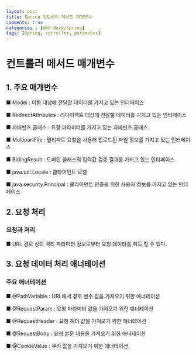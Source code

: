 ```yaml
---
layout: post
title: Spring 컨트롤러 메서드 매개변수
comments: true 
categories : [Web-Back/Spring]
tags: [Spring, cotroller, parameter]
---
```


# 컨트롤러 메서드 매개변수 

## 1. 주요 매개변수
■ Model : 이동 대상에 전달할 데이터를 가지고 있는 인터페이스 

■ RedirectAttributes : 리다이렉트 대상에 전달할 데이터를 가지고 있는 인터페이스 

■ 자바빈즈 클래스 : 요청 파라미터를 가지고 있는 자바빈즈 클래스 

■ MultipartFile : 멀티파트 요청을 사용해 업로드된 파일 정보를 가지고 있는 인터페이스

■ BidingResult : 도메인 클래스의 입력값 검증 결과를 가지고 있는 인터페이스

■ java.util.Locale : 클라이언트 로캘

■ java.security.Principal : 클라이언트 인증을 위한 사용자 정보를 가지고 있는 인터페이스 


## 2. 요청 처리

### 요청과 처리 
■ URL 경로 상의 쿼리 파라미터 정보로부터 요청 데이터를 취득 할 수 있다.



## 3. 요청 데이터 처리 애너테이션

### 주요 애너테이션

■ @PathVariable : URL에서 경로 변수 값을 가져오기 위한 애너테이션

■ @RequestParam : 요청 파라미터 값을 가져오기 위한 애너테이션

■ @RequestHeader : 요청 헤더 값을 가져오기 위한 애너테이션

■ @RequestBody : 요청 본문 내용을 가져오기 위한 애너테이션 

■ @CookieValue : 쿠키 값을 가져오기 위한 애너테이션

